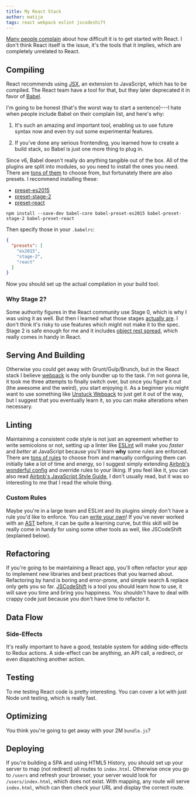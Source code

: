 ```yaml
---
title: My React Stack
author: matija
tags: react webpack eslint jscodeshift
---
```


[Many people complain][0] about how difficult it is to get started with React. I don't think React itself is the issue, it's the tools that it implies, which are completely unrelated to React.

[0]: https://medium.com/@ericclemmons/javascript-fatigue-48d4011b6fc4#.qjevwqtea

## Compiling

React recommends using [JSX], an extension to JavaScript, which has to be compiled. The React team have a tool for that, but they later deprecated it in favor of [Babel].

I'm going to be honest (that's the worst way to start a sentence)---I hate when people include Babel on their complain list, and here's why:

  1. It's such an amazing and important tool, enabling us to use future syntax now and even try out some experimental features.

  2. If you've done any serious frontending, you learned how to create a build stack, so Babel is just one more thing to plug in.

Since v6, Babel doesn't really do anything tangible out of the box. All of the plugins are split into modules, so you need to install the ones you need. There are [tons of them][0] to choose from, but fortunately there are also presets. I recommend installing these:

  - [preset-es2015]
  - [preset-stage-2]
  - [preset-react]

```
npm install --save-dev babel-core babel-preset-es2015 babel-preset-stage-2 babel-preset-react
```

Then specify those in your `.babelrc`:

```json
{
  "presets": [
    "es2015",
    "stage-2",
    "react"
  ]
}
```

Now you should set up the actual compilation in your build tool.

### Why Stage 2?

Some authority figures in the React community use Stage 0, which is why I was using it as well. But then I learned what those stages [actually are][1]. I don't think it's risky to use features which might not make it to the spec. Stage 2 is safe enough for me and it includes [object rest spread], which really comes in handy in React.

[JSX]: https://facebook.github.io/jsx/
[Babel]: https://babeljs.io/
[0]: https://babeljs.io/docs/plugins/
[preset-es2015]: http://babeljs.io/docs/plugins/preset-es2015/
[preset-stage-2]: http://babeljs.io/docs/plugins/preset-stage-2/
[preset-react]: http://babeljs.io/docs/plugins/preset-react/
[1]: http://www.2ality.com/2015/11/tc39-process.html#solution-the-tc39-process
[object rest spread]: http://babeljs.io/docs/plugins/transform-object-rest-spread/

## Serving And Building

Otherwise you could get away with Grunt/Gulp/Brunch, but in the React stack I believe [webpack] is the only bundler up to the task. I'm not gonna lie, it took me three attempts to finally switch over, but once you figure it out (the awesome and the weird), you start enjoying it. As a beginner you might want to use something like [Unstuck Webpack] to just get it out of the way, but I suggest that you eventually learn it, so you can make alterations when necessary.

[webpack]: http://webpack.github.io
[Unstuck Webpack]: http://www.linuxenko.pro/unstuck-webpack/#/?_k=tsqkfg

## Linting

Maintaining a consistent code style is not just an agreement whether to write semicolons or not, setting up a linter like [ESLint] will make you *faster* and *better* at JavaScript because you'll learn **why** some rules are enforced. There are [tons of rules][0] to choose from and manually configuring them can initially take a lot of time and energy, so I suggest simply extending [Airbnb's wonderful config][1] and override rules to your liking. If you feel like it, you can also read [Airbnb's JavaScript Style Guide][2], I don't usually read, but it was so interesting to me that I read the whole thing.

### Custom Rules

Maybe you're in a large team and ESLint and its plugins simply don't have a rule you'd like to enforce. You can [write your own][3]! If you've never worked with an [AST][astexplorer] before, it can be quite a learning curve, but this skill will be really come in handy for using some other tools as well, like JSCodeShift (explained below).

[ESLint]: http://eslint.org
[0]: http://eslint.org/docs/rules/
[1]: https://www.npmjs.com/package/eslint-config-airbnb
[2]: https://github.com/airbnb/javascript
[3]: http://eslint.org/docs/developer-guide/working-with-rules
[astexplorer]: http://astexplorer.net

## Refactoring

If you're going to be maintaining a React app, you'll often refactor your app to implement new libraries and best practices that you learned about. Refactoring by hand is boring and error-prone, and simple search & replace only gets you so far. [JSCodeShift] is a tool you should learn how to use, it will save you time and bring you happiness. You shouldn't have to deal with crappy code just because you don't have time to refactor it.

[JSCodeShift]: https://github.com/facebook/jscodeshift

## Data Flow

### Side-Effects

It's really important to have a good, testable system for adding side-effects to Redux actions. A side-effect can be anything, an API call, a redirect, or even dispatching another action.

## Testing

To me testing React code is pretty interesting. You can cover a lot with just Node unit testing, which is really fast.

## Optimizing

You think you're going to get away with your 2M `bundle.js`?

## Deploying

If you're building a SPA and using HTML5 History, you should set up your server to map (not redirect) all routes to `index.html`. Otherwise once you go to `/users` and refresh your browser, your server would look for `/users/index.html`, which does not exist. With mapping, any route will serve `index.html`, which can then check your URL and display the correct route.
